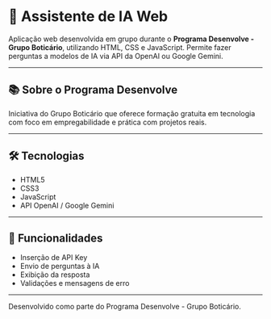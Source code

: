 # 🤖 Assistente de IA Web

Aplicação web desenvolvida em grupo durante o **Programa Desenvolve - Grupo Boticário**, utilizando HTML, CSS e JavaScript. Permite fazer perguntas a modelos de IA via API da OpenAI ou Google Gemini.

---

## 📚 Sobre o Programa Desenvolve

Iniciativa do Grupo Boticário que oferece formação gratuita em tecnologia com foco em empregabilidade e prática com projetos reais.

---

## 🛠️ Tecnologias

- HTML5
- CSS3
- JavaScript
- API OpenAI / Google Gemini

---

## 🚀 Funcionalidades

- Inserção de API Key
- Envio de perguntas à IA
- Exibição da resposta
- Validações e mensagens de erro

---

Desenvolvido como parte do Programa Desenvolve - Grupo Boticário.
